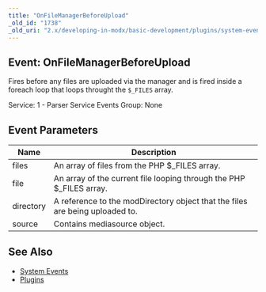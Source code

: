 ```yaml
---
title: "OnFileManagerBeforeUpload"
_old_id: "1738"
_old_uri: "2.x/developing-in-modx/basic-development/plugins/system-events/onfilemanagerbeforeupload"
---
```


## Event: OnFileManagerBeforeUpload

Fires before any files are uploaded via the manager and is fired inside a foreach loop that loops throught the `$_FILES` array.

Service: 1 - Parser Service Events
Group: None

## Event Parameters

| Name      | Description                                                                  |
| --------- | ---------------------------------------------------------------------------- |
| files     | An array of files from the PHP $\_FILES array.                               |
| file      | An array of the current file looping through the PHP $\_FILES array.         |
| directory | A reference to the modDirectory object that the files are being uploaded to. |
| source    | Contains mediasource object.                                                 |

## See Also

- [System Events](extending-modx/plugins/system-events)
- [Plugins](extending-modx/plugins)
